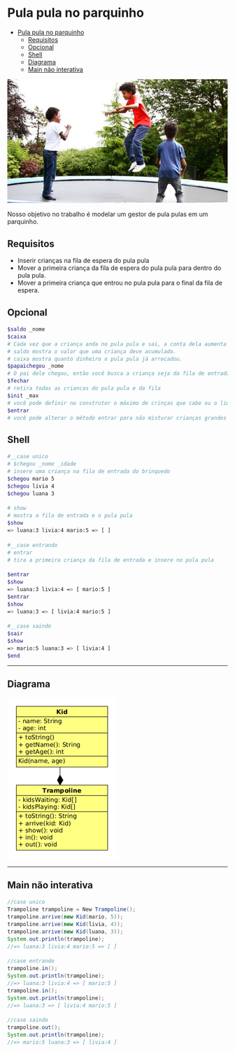 # Pula pula no parquinho

<!--TOC_BEGIN-->
- [Pula pula no parquinho](#pula-pula-no-parquinho)
  - [Requisitos](#requisitos)
  - [Opcional](#opcional)
  - [Shell](#shell)
  - [Diagrama](#diagrama)
  - [Main não interativa](#main-não-interativa)

<!--TOC_END-->
![](figura.jpg)

Nosso objetivo no trabalho é modelar um gestor de pula pulas em um parquinho.

## Requisitos
- Inserir crianças na fila de espera do pula pula
- Mover a primeira criança da fila de espera do pula pula para dentro do pula pula.
- Mover a primeira criança que entrou no pula pula para o final da fila de espera.

## Opcional
```sh
$saldo _nome
$caixa
# Cada vez que a criança anda no pula pula e sai, a conta dela aumenta e quando ela vai embora, ela dá dinheiro aumentando o dinheiro do pula pula.
# saldo mostra o valor que uma criança deve acumulado.
# caixa mostra quanto dinheiro o pula pula já arrecadou.
$papaichegou _nome
# O pai dele chegou, então você busca a criança seja da fila de entrada ou de dentro do pula pula e retira do brinquedo.
$fechar
# retira todas as criancas do pula pula e da fila
$init _max
# você pode definir no construtor o máximo de crinças que cabe ou o limite de idade suportada.
$entrar
# você pode alterar o método entrar para não misturar crianças grandes com crianças pequenas dentro do pula pula. Ao chamar entrar, você procura a criança mais nova que está no pula pula, por exemplo 2 anos. Então o comando entrar vai procurar na fila de espera a primeira criança com idade compatível, por exemplo, até 4 anos(2 + 2). Se a primeira criança da fila de espera tem 5 anos, olha a segunda, se essa tem 3 anos, então coloca a segunda criança no pula pula.
```

## Shell
```bash
#__case unico
# $chegou _nome _idade
# insere uma criança na fila de entrada do brinquedo
$chegou mario 5
$chegou livia 4
$chegou luana 3

# show
# mostra a fila de entrada e o pula pula
$show
=> luana:3 livia:4 mario:5 => [ ]

#__case entrando
# entrar
# tira a primeira criança da fila de entrada e insere no pula pula

$entrar
$show
=> luana:3 livia:4 => [ mario:5 ]
$entrar
$show
=> luana:3 => [ livia:4 mario:5 ]

#__case saindo
$sair
$show
=> mario:5 luana:3 => [ livia:4 ]
$end
```
***
## Diagrama
![](diagrama.png)
***
## Main não interativa
```java
//case unico
Trampoline trampoline = New Trampoline();
trampoline.arrive(new Kid(mario, 5));
trampoline.arrive(new Kid(livia, 4));
trampoline.arrive(new Kid(luana, 3));
System.out.println(trampoline);
//=> luana:3 livia:4 mario:5 => [ ]

//case entrando
trampoline.in();
System.out.println(trampoline);
//=> luana:3 livia:4 => [ mario:5 ]
trampoline.in();
System.out.println(trampoline);
//=> luana:3 => [ livia:4 mario:5 ]

//case saindo
trampoline.out();
System.out.println(trampoline);
//=> mario:5 luana:3 => [ livia:4 ]
```